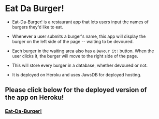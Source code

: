 # Eat Da Burger!

* Eat-Da-Burger! is a restaurant app that lets users input the names of burgers they'd like to eat.

* Whenever a user submits a burger's name, this app will display the burger on the left side of the page -- waiting to be devoured.

* Each burger in the waiting area also has a `Devour it!` button. When the user clicks it, the burger will move to the right side of the page.

* This will store every burger in a database, whether devoured or not.

* It is deployed on Heroku and uses JawsDB for deployed hosting.

## Please click below for the deployed version of the app on Heroku!

### [Eat-Da-Burger!](https://floating-taiga-49314.herokuapp.com?)